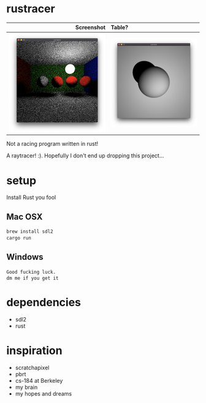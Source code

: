 # rustracer

Screenshot | Table?
----------------------------------------:|:----------------------------
![Direct lighting with hemisphere sampling](/screenshots/direct_lighting_hemisphere.png?raw=true "Direct lighting with hemisphere sampling") | ![Lambertian Sphere on top of plane](/screenshots/sphere_on_top_of_plane.png?raw=true "Lambertian Sphere on Plane")

Not a racing program written in rust!

A raytracer!  :).  Hopefully I don't end up dropping this project...

# setup

Install Rust you fool

## Mac OSX

```sh
brew install sdl2
cargo run
```

## Windows

```
Good fucking luck.
dm me if you get it
```

# dependencies

* sdl2
* rust

# inspiration

* scratchapixel
* pbrt
* cs-184 at Berkeley
* my brain
* my hopes and dreams
